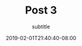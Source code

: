 ---
title: Post 3 
subtitle: subtitle
date: 2019-02-01T21:40:40-08:00
draft: true
author:
kind: post
type: notes
layout: single
slug: 
description: 
keywords: 
products:  
weight: 
---